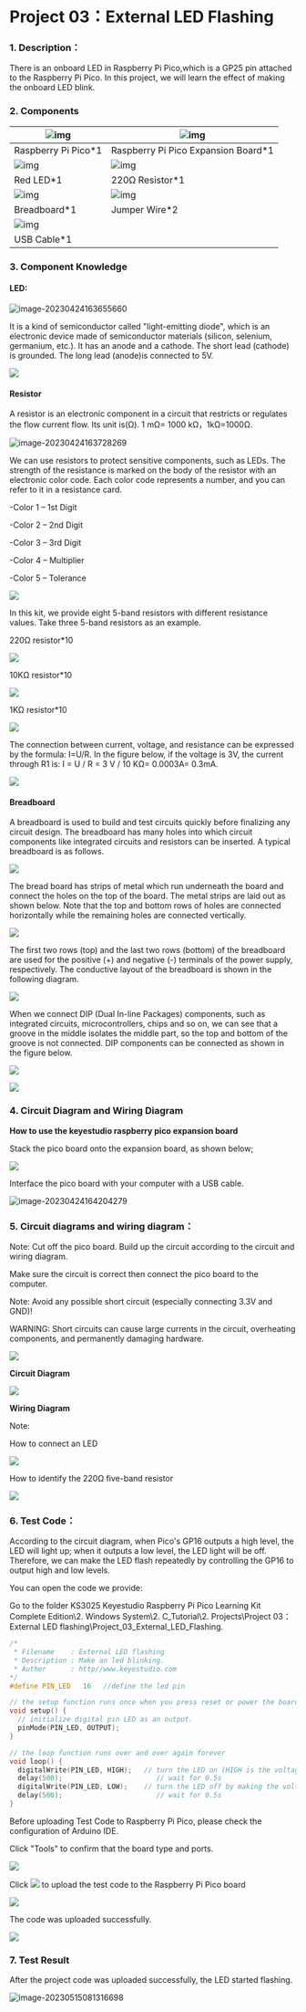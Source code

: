 # Project 03：External LED Flashing 

### **1. Description：**

There is an onboard LED in Raspberry Pi Pico,which is a GP25 pin attached to the Raspberry Pi Pico. In this project, we will learn the effect of making the onboard LED blink.

### **2. Components**

| ![img](media/wps1.png) | ![img](media/wps2.jpg)              |
| ---------------------- | ----------------------------------- |
| Raspberry Pi Pico*1    | Raspberry Pi Pico Expansion Board*1 |
| ![img](media/wps5.jpg) | ![img](media/wps6.jpg)              |
| Red LED*1              | 220Ω Resistor*1                     |
| ![img](media/wps7.jpg) | ![img](media/wps8.jpg)              |
| Breadboard*1           | Jumper Wire*2                       |
| ![img](media/wps9.jpg) |                                     |
| USB Cable*1            |                                     |



### **3. Component Knowledge**

####  **LED:**

![image-20230424163655660](media/image-20230424163655660.png)

It is a kind of semiconductor called "light-emitting diode", which is an electronic device made of semiconductor materials (silicon, selenium, germanium, etc.). It has an anode and a cathode. The short lead (cathode) is grounded. The long lead (anode)is connected to 5V.

![](/media/f70404aa49540fd7aecae944c7c01f83.jpeg)

#### **Resistor**

A resistor is an electronic component in a circuit that restricts or regulates the flow current flow. Its unit is(Ω). 1 mΩ= 1000 kΩ，1kΩ=1000Ω.

![image-20230424163728269](media/image-20230424163728269.png)

We can use resistors to protect sensitive components, such as LEDs. The strength of the resistance is marked on the body of the resistor with an electronic color code. Each color code represents a number, and you can refer to it in a resistance card.

\-Color 1 – 1st Digit

\-Color 2 – 2nd Digit

\-Color 3 – 3rd Digit

\-Color 4 – Multiplier

\-Color 5 – Tolerance

![](/media/c3df005312cd9f6d4cdae6abf3cddb83.png)

In this kit, we provide eight 5-band resistors with different resistance values. Take three 5-band resistors as an example.

220Ω resistor\*10

![](/media/55c0199544e9819328f6d5778f10d7d0.png)

10KΩ resistor\*10

![](/media/246cf3885dc837c458a28123885c9f7b.png)

1KΩ resistor\*10

![](/media/19f5dfc51adfd79b04c3b164529767ed.png)

The connection between current, voltage, and resistance can be expressed by the formula: I=U/R. In the figure below, if the voltage is 3V, the current through R1 is: I = U / R = 3 V / 10 KΩ= 0.0003A= 0.3mA.

![](/media/b3eec552e4dfad361833730698621776.png)

#### **Breadboard**

A breadboard is used to build and test circuits quickly before finalizing any circuit design. The breadboard has many holes into which circuit components like integrated circuits and resistors can be inserted. A typical breadboard is as follows.

![](/media/612c1381811b2d780d5f6ed6a7ec3701.png)

The bread board has strips of metal which run underneath the board and connect the holes on the top of the board. The metal strips are laid out as shown below. Note that the top and bottom rows of holes are connected horizontally while the remaining holes are connected vertically.

![](/media/b45e70b961537035c85878b73d371725.png)

The first two rows (top) and the last two rows (bottom) of the breadboard are used for the positive (+) and negative (-) terminals of the power supply, respectively. The conductive layout of the breadboard is shown in the following diagram.

![](/media/d5478bd5eac558252cbc235479d979eb.png)

When we connect DIP (Dual In-line Packages) components, such as integrated circuits, microcontrollers, chips and so on, we can see that a groove in the middle isolates the middle part, so the top and bottom of the groove is not connected. DIP components can be connected as shown in the figure below.

![](/media/50caf14e911c4244779e99445c658db6.png)

![](/media/9b66ae2199e77fbc99b7b278dac0b567.png)

### **4. Circuit Diagram and Wiring Diagram**

**How to use the keyestudio raspberry pico expansion board**

Stack the pico board onto the expansion board, as shown below;

![](/media/fae969ca3b1a4592a83a4e05f5795a5b.png)

Interface the pico board with your computer with a USB cable.

![image-20230424164204279](media/image-20230424164204279.png)



### **5. Circuit diagrams and wiring diagram：**

Note: Cut off the pico board. Build up the circuit according to the circuit and wiring diagram.

Make sure the circuit is correct then connect the pico board to the computer.

Note: Avoid any possible short circuit (especially connecting 3.3V and GND)!

WARNING: Short circuits can cause large currents in the circuit, overheating components, and permanently damaging hardware.

![](/media/cb069d7553d861e3293d8bdbe85bbd05.png)

**Circuit Diagram**

![](/media/898285da10fa9b39e52a02bc68758d27.png)

**Wiring Diagram**

Note:

How to connect an LED

![](/media/42ff6f405dfa128593827de5aa03e94b.png)

How to identify the 220Ω five-band resistor

![](/media/55c0199544e9819328f6d5778f10d7d0.png)

### **6. Test Code：**

According to the circuit diagram, when Pico's GP16 outputs a high level, the LED will light up; when it outputs a low level, the LED light will be off. Therefore, we can make the LED flash repeatedly by controlling the GP16 to output high and low levels.

You can open the code we provide:

Go to the folder KS3025 Keyestudio Raspberry Pi Pico Learning Kit Complete Edition\\2. Windows System\\2. C\_Tutorial\\2. Projects\\Project 03：External LED flashing\\Project\_03\_External\_LED\_Flashing.

```c
/*
 * Filename    : External LED flashing
 * Description : Make an led blinking.
 * Auther      : http//www.keyestudio.com
*/
#define PIN_LED   16   //define the led pin

// the setup function runs once when you press reset or power the board
void setup() {
  // initialize digital pin LED as an output.
  pinMode(PIN_LED, OUTPUT);
}

// the loop function runs over and over again forever
void loop() {
  digitalWrite(PIN_LED, HIGH);   // turn the LED on (HIGH is the voltage level)
  delay(500);                       // wait for 0.5s
  digitalWrite(PIN_LED, LOW);    // turn the LED off by making the voltage LOW
  delay(500);                       // wait for 0.5s
}
```


Before uploading Test Code to Raspberry Pi Pico, please check the configuration of Arduino IDE.

Click "Tools" to confirm that the board type and ports.

![](/media/d2dc892e6f83a37b57b02a9f05f7fc8a.png)

Click ![](/media/b0d41283bf5ae66d2d5ab45db15331ba.png) to upload the test code to the Raspberry Pi Pico board

![](/media/360c315c0d80aefa994add635bd31561.png)

The code was uploaded successfully.

![](/media/253f1992ddf73ca401dde1797fcfcfca.png)

### **7. Test Result**

After the project code was uploaded successfully, the LED started flashing.

![image-20230515081316698](media/image-20230515081316698.png)
